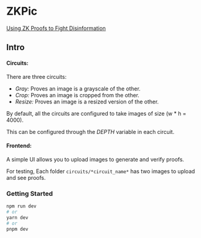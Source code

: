# ZKPic

[Using ZK Proofs to Fight Disinformation](https://medium.com/@boneh/using-zk-proofs-to-fight-disinformation-17e7d57fe52f)

## Intro

#### Circuits:

There are three circuits:
* *Gray:* Proves an image is a grayscale of the other.
* *Crop:* Proves an image is cropped from the other.
* *Resize:* Proves an image is a resized version of the other.

By default, all the circuits are configured to take images of size (w * h = 4000). 

This can be configured through the *DEPTH* variable in each circuit.

#### Frontend: 

A simple UI allows you to upload images to generate and verify proofs.

For testing, Each folder `circuits/*circuit_name*` has two images to upload and see proofs.

  
### Getting Started

```bash
npm run dev
# or
yarn dev
# or
pnpm dev
```

